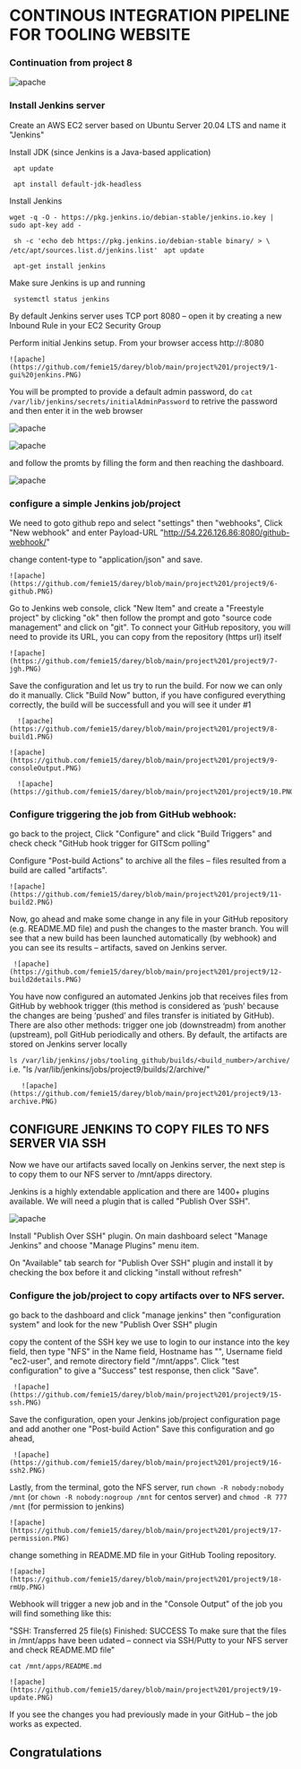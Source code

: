 # CONTINOUS INTEGRATION PIPELINE FOR TOOLING WEBSITE

### Continuation from project 8

![apache](https://github.com/femie15/darey/blob/main/project%201/project9/archi.PNG)

### Install Jenkins server

Create an AWS EC2 server based on Ubuntu Server 20.04 LTS and name it "Jenkins"

Install JDK (since Jenkins is a Java-based application)

` apt update`

` apt install default-jdk-headless`

Install Jenkins

`wget -q -O - https://pkg.jenkins.io/debian-stable/jenkins.io.key | sudo apt-key add -`

` sh -c 'echo deb https://pkg.jenkins.io/debian-stable binary/ > \
    /etc/apt/sources.list.d/jenkins.list'`
` apt update`

` apt-get install jenkins`

Make sure Jenkins is up and running

` systemctl status jenkins`

By default Jenkins server uses TCP port 8080 – open it by creating a new Inbound Rule in your EC2 Security Group

Perform initial Jenkins setup.
From your browser access http://<Jenkins-Server-Public-IP-Address-or-Public-DNS-Name>:8080

    ![apache](https://github.com/femie15/darey/blob/main/project%201/project9/1-gui%20jenkins.PNG)
    
You will be prompted to provide a default admin password, do `cat /var/lib/jenkins/secrets/initialAdminPassword` to retrive the password and then enter it in the web browser
    
![apache](https://github.com/femie15/darey/blob/main/project%201/project9/2-jenPlugin.PNG)
    
![apache](https://github.com/femie15/darey/blob/main/project%201/project9/4-done.PNG)    
    
and follow the promts by filling the form and then reaching the dashboard.
    
![apache](https://github.com/femie15/darey/blob/main/project%201/project9/5-dashboard.PNG) 
    
### configure a simple Jenkins job/project

We need to goto github repo and select "settings" then "webhooks", Click "New webhook" and enter Payload-URL "http://54.226.126.86:8080/github-webhook/"

change content-type to "application/json" and save.

    ![apache](https://github.com/femie15/darey/blob/main/project%201/project9/6-github.PNG)
    
Go to Jenkins web console, click "New Item" and create a "Freestyle project" by clicking "ok" then follow the prompt and goto "source code management" and click on "git".
To connect your GitHub repository, you will need to provide its URL, you can copy from the repository (https url) itself

    ![apache](https://github.com/femie15/darey/blob/main/project%201/project9/7-jgh.PNG)
    
Save the configuration and let us try to run the build. For now we can only do it manually.
Click "Build Now" button, if you have configured everything correctly, the build will be successfull and you will see it under #1

      ![apache](https://github.com/femie15/darey/blob/main/project%201/project9/8-build1.PNG)
    
    ![apache](https://github.com/femie15/darey/blob/main/project%201/project9/9-consoleOutput.PNG)
    
      ![apache](https://github.com/femie15/darey/blob/main/project%201/project9/10.PNG)
    
### Configure triggering the job from GitHub webhook:

go back to the project, Click "Configure" and click "Build Triggers"
and check check "GitHub hook trigger for GITScm polling"

Configure "Post-build Actions" to archive all the files – files resulted from a build are called "artifacts".

    ![apache](https://github.com/femie15/darey/blob/main/project%201/project9/11-build2.PNG)
    
    
Now, go ahead and make some change in any file in your GitHub repository (e.g. README.MD file) and push the changes to the master branch.
You will see that a new build has been launched automatically (by webhook) and you can see its results – artifacts, saved on Jenkins server.
    
     ![apache](https://github.com/femie15/darey/blob/main/project%201/project9/12-build2details.PNG)
     
You have now configured an automated Jenkins job that receives files from GitHub by webhook trigger (this method is considered as ‘push’ because the changes are being ‘pushed’ and files transfer is initiated by GitHub). There are also other methods: trigger one job (downstreadm) from another (upstream), poll GitHub periodically and others.
By default, the artifacts are stored on Jenkins server locally

`ls /var/lib/jenkins/jobs/tooling_github/builds/<build_number>/archive/` i.e. "ls /var/lib/jenkins/jobs/project9/builds/2/archive/"

       ![apache](https://github.com/femie15/darey/blob/main/project%201/project9/13-archive.PNG)
    
## CONFIGURE JENKINS TO COPY FILES TO NFS SERVER VIA SSH
  
Now we have our artifacts saved locally on Jenkins server, the next step is to copy them to our NFS server to /mnt/apps directory.

Jenkins is a highly extendable application and there are 1400+ plugins available. We will need a plugin that is called "Publish Over SSH".

   ![apache](https://github.com/femie15/darey/blob/main/project%201/project9/14-publishSSH.PNG) 
    
Install "Publish Over SSH" plugin.
On main dashboard select "Manage Jenkins" and choose "Manage Plugins" menu item.

On "Available" tab search for "Publish Over SSH" plugin and install it by checking the box before it and clicking "install without refresh"
  
### Configure the job/project to copy artifacts over to NFS server.
  
go back to the dashboard and click "manage jenkins" then "configuration system" and look for the new "Publish Over SSH" plugin
  
  
copy the content of the SSH key we use to login to our instance into the key field, then type "NFS" in the Name field, Hostname has "<Private-IP-address-of-the-NFS-server>", Username field "ec2-user", and remote directory field "/mnt/apps". Click "test configuration" to give a "Success" test response, then click "Save".
    
     ![apache](https://github.com/femie15/darey/blob/main/project%201/project9/15-ssh.PNG)
    
Save the configuration, open your Jenkins job/project configuration page and add another one "Post-build Action" Save this configuration and go ahead, 
    
     ![apache](https://github.com/femie15/darey/blob/main/project%201/project9/16-ssh2.PNG)
        
Lastly, from the terminal, goto the NFS server, run `chown -R nobody:nobody /mnt` (or `chown -R nobody:nogroup /mnt` for centos server) and `chmod -R 777 /mnt` (for permission to jenkins)   
    
    ![apache](https://github.com/femie15/darey/blob/main/project%201/project9/17-permission.PNG)
    
change something in README.MD file in your GitHub Tooling repository.

    ![apache](https://github.com/femie15/darey/blob/main/project%201/project9/18-rmUp.PNG)
    
Webhook will trigger a new job and in the "Console Output" of the job you will find something like this:

"SSH: Transferred 25 file(s)
Finished: SUCCESS
To make sure that the files in /mnt/apps have been udated – connect via SSH/Putty to your NFS server and check README.MD file"

`cat /mnt/apps/README.md`
  
    ![apache](https://github.com/femie15/darey/blob/main/project%201/project9/19-update.PNG)
    
If you see the changes you had previously made in your GitHub – the job works as expected.
  
  ## Congratulations
  
